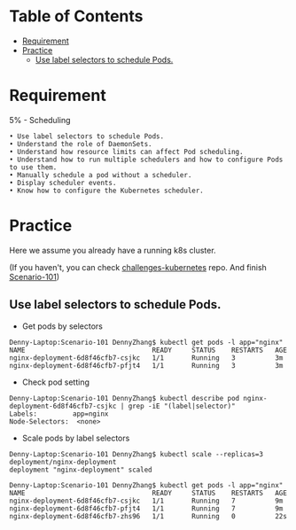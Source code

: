 Table of Contents
=================

   * [Requirement](#requirement)
   * [Practice](#practice)
      * [Use label selectors to schedule Pods.](#use-label-selectors-to-schedule-pods)

# Requirement

5% - Scheduling
```
• Use label selectors to schedule Pods.
• Understand the role of DaemonSets.
• Understand how resource limits can affect Pod scheduling.
• Understand how to run multiple schedulers and how to configure Pods to use them.
• Manually schedule a pod without a scheduler.
• Display scheduler events.
• Know how to configure the Kubernetes scheduler.
```

# Practice

Here we assume you already have a running k8s cluster.

(If you haven't, you can check [challenges-kubernetes](https://github.com/DennyZhang/challenges-kubernetes) repo. And finish [Scenario-101](https://github.com/DennyZhang/challenges-kubernetes/tree/master/Scenario-101))

## Use label selectors to schedule Pods.

- Get pods by selectors
```
Denny-Laptop:Scenario-101 DennyZhang$ kubectl get pods -l app="nginx"
NAME                                READY     STATUS    RESTARTS   AGE
nginx-deployment-6d8f46cfb7-csjkc   1/1       Running   3          3m
nginx-deployment-6d8f46cfb7-pfjt4   1/1       Running   3          3m
```

- Check pod setting
```
Denny-Laptop:Scenario-101 DennyZhang$ kubectl describe pod nginx-deployment-6d8f46cfb7-csjkc | grep -iE "(label|selector)"
Labels:         app=nginx
Node-Selectors:  <none>
```

- Scale pods by label selectors
```
Denny-Laptop:Scenario-101 DennyZhang$ kubectl scale --replicas=3 deployment/nginx-deployment
deployment "nginx-deployment" scaled

Denny-Laptop:Scenario-101 DennyZhang$ kubectl get pods -l app="nginx"
NAME                                READY     STATUS    RESTARTS   AGE
nginx-deployment-6d8f46cfb7-csjkc   1/1       Running   7          9m
nginx-deployment-6d8f46cfb7-pfjt4   1/1       Running   7          9m
nginx-deployment-6d8f46cfb7-zhs96   1/1       Running   0          22s
```

